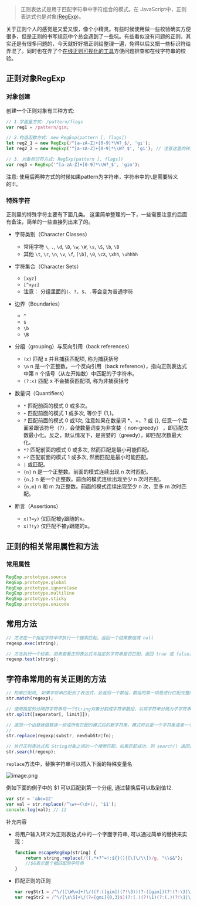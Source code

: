 
> 正则表达式是用于匹配字符串中字符组合的模式。在 JavaScript中，正则表达式也是对象([RegExp](https://developer.mozilla.org/zh-CN/docs/Web/JavaScript/Reference/Global_Objects/RegExp))。

关于正则个人的感觉是又爱又恨，像个小精灵。有些时候使用做一些校验确实方便很多，但是正则的书写规范中个总会遇到了一些坑。有些看似没有问题的正则，其实还是有很多问题的，今天就好好把正则给整理一遍，免得以后又把一些标识符给弄混了。同时也在弄了个[在线正则可视化的工具](https://aoxiaoqiang.github.io/reg/)方便问题排查和在线字符串的校验。

## 正则对象RegExp

### 对象创建

创建一个正则对象有三种方式:

```javascript
// 1.字面量方式: /pattern/flags
var reg1 = /pattern/gim;

// 2.构造函数方式: new RegExp(pattern [, flags])
let reg2_1 = new RegExp(/^[a-zA-Z]+[0-9]*\W?_$/, 'gi');
let reg2_2 = new RegExp('^[a-zA-Z]+[0-9]*\\W?_$', 'gi'); // 注意这里的转义\\

// 3. 对象标识符方式: RegExp(pattern [, flags])
var reg3 = RegExp('^[a-zA-Z]+[0-9]*\\W?_$', 'gim');
```

注意: 使用后两种方式的时候如果pattern为字符串，字符串中的`\`是需要转义的!!!。

### 特殊字符

正则里的特殊字符主要有下面几类。 这里简单整理的一下，一些需要注意的后面有备注，简单的一些直接列出来了的。

+ 字符类别（Character Classes）
  + 常用字符 `\`, `.`, `\d`, `\D`, `\w`, `\W`, `\s`, `\S`, `\b`, `\B`
  + 其他 `\t`, `\r`, `\n`, `\v`, `\f`, `[\b]`, `\0`, `\cX`, `\xhh`, `\uhhhh`
+ 字符集合（Character Sets）
  + `[xyz]`
  + `[^xyz]`
  + 注意： 分组里面的`|`、`?`、`$`、`.`等会变为普通字符
+ 边界（Boundaries）
  + `^`
  + `$`
  + `\b`
  + `\B`

+ 分组（grouping）与反向引用（back references）
  + `(x)` 匹配 x 并且捕获匹配项, 称为捕获括号
  + `\n` n 是一个正整数。一个反向引用（back reference），指向正则表达式中第 n 个括号（从左开始数）中匹配的子字符串。
  + `(?:x)` 匹配 x 不会捕获匹配项, 称为非捕获括号

+ 数量词（Quantifiers）
  + `*` 匹配前面的模式 0 或多次。
  + `+` 匹配前面的模式 1 或多次, 等价于 {1,}。
  + `?` 匹配前面的模式 0 或1次; 注意如果在数量词 *、+、? 或 {}, 任意一个后面紧跟该符号（?），会使数量词变为非贪婪（ non-greedy） ，即匹配次数最小化。反之，默认情况下，是贪婪的（greedy），即匹配次数最大化。
  + `*?` 匹配前面的模式 0 或多次, 然而匹配是最小可能匹配。
  + `+?` 匹配前面的模式 1 或多次, 然而匹配是最小可能匹配。
  + `|` 或匹配。
  + `{n}` n 是一个正整数。前面的模式连续出现 n 次时匹配。
  + `{n,}` n 是一个正整数。前面的模式连续出现至少 n 次时匹配。
  + `{n,m}` n 和 m 为正整数。前面的模式连续出现至少 n 次，至多 m 次时匹配。

+ 断言（Assertions）
  + `x(?=y)` 仅匹配被y跟随的x。
  + `x(?!y)` 仅匹配不被y跟随的x。

## 正则的相关常用属性和方法

### 常用属性

```javascript
RegExp.prototype.source
RegExp.prototype.global
RegExp.prototype.ignoreCase
RegExp.prototype.multiline
RegExp.prototype.sticky
RegExp.prototype.unicode
```

## 常用方法

```javascript
// 方法在一个指定字符串中执行一个搜索匹配。返回一个结果数组或 null
regexp.exec(string);

// 方法执行一个检索，用来查看正则表达式与指定的字符串是否匹配。返回 true 或 false。
regexp.test(string);
```

## 字符串常用的有关正则的方法

```javascript
// 检索匹配项, 如果字符串匹配到了表达式，会返回一个数组，数组的第一项是进行匹配完整的字符串，之后的项是用圆括号捕获的结果。如果没有匹配到，返回null
str.match(regexp);

// 使用指定的分隔符字符串将一个String对象分割成字符串数组，以将字符串分隔为子字符串，以确定每个拆分的位置。返回源字符串以分隔符出现位置分隔而成的一个 Array
str.split([separator[, limit]]);

// 返回一个由替换值替换一些或所有匹配的模式后的新字符串。模式可以是一个字符串或者一个正则表达式, 替换值可以是一个字符串或者一个每次匹配都要调用的函数。
//
str.replace(regexp|substr, newSubStr|fn);

// 执行正则表达式和 String对象之间的一个搜索匹配。如果匹配成功，则 search() 返回正则表达式在字符串中首次匹配项的索引。否则，返回 -1
str.search(regexp);
```

`replace`方法中，替换字符串可以插入下面的特殊变量名

![image.png](https://upload-images.jianshu.io/upload_images/8532055-f95643b544667087.png?imageMogr2/auto-orient/strip%7CimageView2/2/w/1240)

例如下面的例子中的 $1 可以匹配到第一个分组, 通过替换后可以取到值12.

```javascript
var str = 'abc=12'
var val = str.replace(/^\w+=(\d+)/, '$1');
console.log(val); // 12
```

补充内容

+ 将用户输入转义为正则表达式中的一个字面字符串, 可以通过简单的替换来实现：

    ```javascript
    function escapeRegExp(string) {
        return string.replace(/([.*+?^=!:${}()|[\]\/\\])/g, "\\$&");
        //$&表示整个被匹配的字符串
    }
    ```
+ 匹配正则的正则

    ```javascript
    var regStr1 = /^\/([\W\w]+)\/((?:([gim])(?!\3))(?:([gim])(?!(?:\3|\4)))?)?(?:[gim])?$/;
    var regStr2 = /^\/[\s\S]+\/(?=[gmi]{0,3}$)(?:(.)(?!\1)(?:(.)(?!\1|\2).?)?)?$/;
    ```